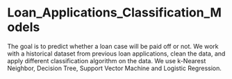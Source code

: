 # Loan_Applications_Classification_Models
The goal is to predict whether a loan case will be paid off or not.  We work with a historical dataset from previous loan applications, clean the data, and apply different classification algorithm on the data.  We use k-Nearest Neighbor, Decision Tree, Support Vector Machine and Logistic Regression.
